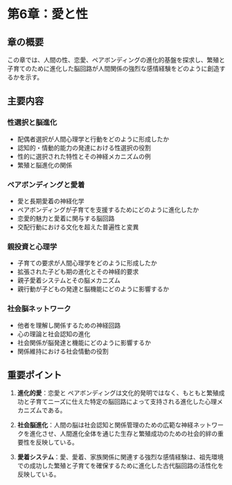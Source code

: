 # 第6章：愛と性

## 章の概要
この章では、人間の性、恋愛、ペアボンディングの進化的基盤を探求し、繁殖と子育てのために進化した脳回路が人間関係の強烈な感情経験をどのように創造するかを示す。

## 主要内容

### 性選択と脳進化
- 配偶者選択が人間心理学と行動をどのように形成したか
- 認知的・情動的能力の発達における性選択の役割
- 性的に選択された特性とその神経メカニズムの例
- 繁殖と脳進化の関係

### ペアボンディングと愛着
- 愛と長期愛着の神経化学
- ペアボンディングが子育てを支援するためにどのように進化したか
- 恋愛的魅力と愛着に関与する脳回路
- 交配行動における文化を超えた普遍性と変異

### 親投資と心理学
- 子育ての要求が人間心理学をどのように形成したか
- 拡張された子ども期の進化とその神経的要求
- 親子愛着システムとその脳メカニズム
- 親行動が子どもの発達と脳機能にどのように影響するか

### 社会脳ネットワーク
- 他者を理解し関係するための神経回路
- 心の理論と社会認知の進化
- 社会関係が脳発達と機能にどのように影響するか
- 関係維持における社会情動の役割

## 重要ポイント

1. **進化的愛**：恋愛と ペアボンディングは文化的発明ではなく、もともと繁殖成功と子育てニーズに仕えた特定の脳回路によって支持される進化した心理メカニズムである。

2. **社会脳進化**：人間の脳は社会認知と関係管理のための広範な神経ネットワークを進化させ、人間進化全体を通じた生存と繁殖成功のための社会的絆の重要性を反映している。

3. **愛着システム**：愛、愛着、家族関係に関連する強烈な感情経験は、祖先環境での成功した繁殖と子育てを確保するために進化した古代脳回路の活性化を反映している。
